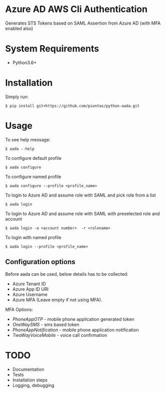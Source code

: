 # Azure AD AWS Cli Authentication

Generates STS Tokens based on SAML Assertion from Azure AD (with MFA enabled also)


# System Requirements

* Python3.6+

# Installation

Simply run:

    $ pip install git+https://github.com/piontas/python-aada.git


# Usage

To see help message:

    $ aada --help

To configure default profile

    $ aada configure

To configure named profile

    $ aada configure --profile <profile_name>

To login to Azure AD and assume role with SAML and pick role from a list 

    $ aada login

To login to Azure AD and assume role with SAML with preselected role and account

    $ aada login -a <account number>  -r <rolename>
    
To login with named profile

    $ aada login --profile <profile_name>

## Configuration options
Before aada can be used, below details has to be collected:

* Azure Tenant ID
* Azure App ID URI
* Azure Username
* Azure MFA (Leave empty if not using MFA). 

MFA Options:
* *PhoneAppOTP* - mobile phone application generated token
* *OneWaySMS* - sms based token
* *PhoneAppNotification* - mobile phone application notification
* *TwoWayVoiceMobile* - voice call confirmation
    

# TODO

* Documentation
* Tests
* Installation steps
* Logging, debugging
